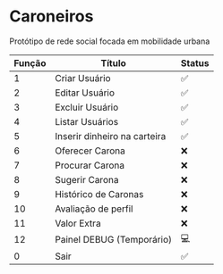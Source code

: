 # Caroneiros

Protótipo de rede social focada em mobilidade urbana

Função | Título | Status
-- | -- | --
1 | Criar Usuário | ✅
2 | Editar Usuário | ✅
3 | Excluir Usuário | ✅
4 | Listar Usuários | ✅
5 | Inserir dinheiro na carteira | ✅  
6 | Oferecer Carona | ❌
7 | Procurar Carona | ❌
8 | Sugerir Carona | ❌
9 | Histórico de Caronas | ❌
10 | Avaliação de perfil | ❌
11 | Valor Extra | ❌
12 | Painel DEBUG (Temporário) | 💻
0 | Sair | ✅
